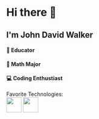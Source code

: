 # Hi there 👋
## I'm John David Walker

#### :school: Educator 
#### :1234: Math Major
#### :computer: Coding Enthustiast

Favorite Technologies:  
<img src="https://github.com/JohnDavidWalker/pythonimage/blob/main/python.png" width="40">
<img src="https://github.com/JohnDavidWalker/vscodeimage/blob/main/vscode.png" width="40">


